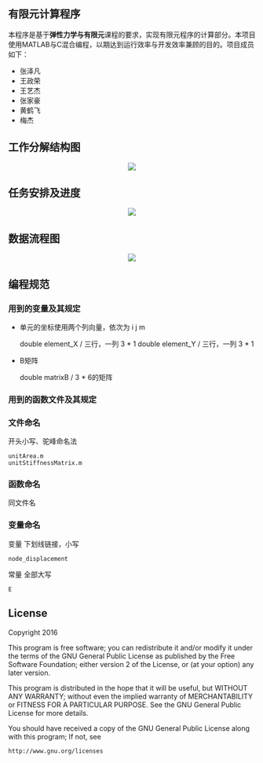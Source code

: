 有限元计算程序
--------------

本程序是基于**弹性力学与有限元**课程的要求，实现有限元程序的计算部分。本项目使用MATLAB与C混合编程，以期达到运行效率与开发效率兼顾的目的。项目成员如下：
- 张泽凡
- 王政荣
- 王艺杰
- 张家豪
- 黄鹤飞
- 梅杰

## 工作分解结构图

<div align="center">
    <img src="https://github.com/MajorChina/FEM/blob/master/img/WBS.jpg">
</div>

## 任务安排及进度

<div align="center">
    <img src="https://github.com/MajorChina/FEM/blob/master/img/甘特图.png">
</div>

## 数据流程图

<div align="center">
    <img src="https://github.com/MajorChina/FEM/blob/master/img/数据流程图-0.1.jpg">
</div>

## 编程规范

### 用到的变量及其规定

- 单元的坐标使用两个列向量，依次为 i j m

    double element_X / 三行，一列 3 * 1
    double element_Y / 三行，一列 3 * 1

- B矩阵

    double matrixB / 3 * 6的矩阵

### 用到的函数文件及其规定
    

### 文件命名

开头小写、驼峰命名法

    unitArea.m
    unitStiffnessMatrix.m

### 函数命名

同文件名

### 变量命名

变量 下划线链接，小写

    node_displacement

常量 全部大写

    E



License
-------
Copyright 2016

This program is free software; you can redistribute it and/or modify it under the terms of the GNU General Public License as published by the Free Software Foundation; either version 2 of the License, or (at your option) any later version.

This program is distributed in the hope that it will be useful, but WITHOUT ANY WARRANTY; without even the implied warranty of MERCHANTABILITY or FITNESS FOR A PARTICULAR PURPOSE.  See the GNU General Public License for more details.

You should have received a copy of the GNU General Public License along with this program; If not, see 
    
    http://www.gnu.org/licenses